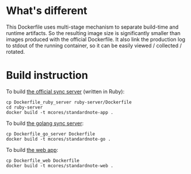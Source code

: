 # What's different

This Dockerfile uses multi-stage mechanism to separate build-time and runtime artifacts.
So the resulting image size is significantly smaller than images produced with the official Dockerfile.
It also link the production log to stdout of the running container, so it can be easily viewed / collected / rotated.

# Build instruction

To build [the official sync server][ruby_server] (written in Ruby):

```shell
cp Dockerfile_ruby_server ruby-server/Dockerfile
cd ruby-server
docker build -t mcores/standardnote-app .
```

To build [the golang sync server][go_server]:

```shell
cp Dockerfile_go_server Dockerfile
docker build -t mcores/standardnote-go .
```

To build [the web app][web_app]:

```shell
cp Dockerfile_web Dockerfile
docker build -t mcores/standardnote-web .
```


[ruby_server]: https://github.com/standardfile/ruby-server
[go_server]: https://github.com/tectiv3/standardfile
[web_app]: https://github.com/standardnotes/web

